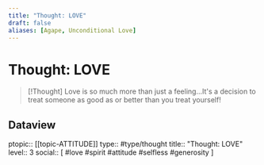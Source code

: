 ```yaml
---
title: "Thought: LOVE"
draft: false
aliases: [Agape, Unconditional Love]
---
```

# Thought: LOVE
> [!Thought]
> Love is so much more than just a feeling...It's a decision to treat someone as good as or better than you treat yourself!

## Dataview
ptopic:: [[topic-ATTITUDE]]
type:: #type/thought
title:: "Thought: LOVE"
level:: 3
social:: [ #love #spirit #attitude #selfless #generosity ]